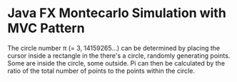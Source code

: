 # Java FX Montecarlo Simulation with MVC Pattern

The circle number π (= 3, 14159265...) can be determined by placing the cursor inside a rectangle in the
there's a circle, randomly generating points. Some are inside the circle, some outside.
Pi can then be calculated by the ratio of the total number of points to the points within the circle.














